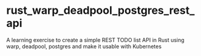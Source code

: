 # rust_warp_deadpool_postgres_rest_api
A learning exercise to create a simple REST TODO list API in Rust using warp, deadpool, postgres and make it usable with Kubernetes
